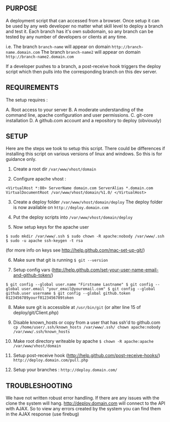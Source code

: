 PURPOSE
-----------------------------------------
A deployment script that can accessed from a browser. Once setup it can be used by any web developer no matter what skill level to deploy a branch and test it. Each branch has it's own subdomain, so any branch can be tested by any number of developers or clients at any time.

i.e.
The branch `branch-name` will appear on domain `http://branch-name.domain.com`
The branch `branch-name2` will appear on domain `http://branch-name2.domain.com`

If a developer pushes to a branch, a post-receive hook triggers the deploy script which then pulls into the corresponding branch on this dev server.


REQUIREMENTS
-----------------------------------------
The setup requires :

A. Root access to your server
B. A moderate understanding of the command line, apache configuration and user permissions.
C. git-core installation
D. A github.com account and a repository to deploy (obviously)


SETUP
-----------------------------------------
Here are the steps we took to setup this script. There could be differences if installing this script on various versions of linux and windows. So this is for guidance only.

1. Create a root dir `/var/www/vhost/domain`

2. Configure apache vhost :

`<VirtualHost *:80>
    ServerName domain.com
    ServerAlias *.domain.com
    VirtualDocumentRoot /var/www/vhost/domain/%1.0/
</VirtualHost>`

3. Create a deploy folder `/var/www/vhost/domain/deploy`
The deploy folder is now available on `http://deploy.domain.com`

4. Put the deploy scripts into `/var/www/vhost/domain/deploy`

5. Now setup keys for the apache user 

`$ sudo mkdir /var/www/.ssh
$ sudo chown -R apache:nobody /var/www/.ssh
$ sudo -u apache ssh-keygen -t rsa`

(for more info on keys see http://help.github.com/mac-set-up-git/)

6. Make sure that git is running
`$ git --version`

7. Setup config vars (http://help.github.com/set-your-user-name-email-and-github-token/)

`$ git config --global user.name "Firstname Lastname"
$ git config --global user.email "your_email@youremail.com"
$ git config --global github.user username
$ git config --global github.token 0123456789yourf0123456789token`

8. Make sure git is accessible at `/usr/bin/git` (or alter line 15 of deploy/git/Client.php)

9. Disable known_hosts or copy from a user that has ssh'd to github.com
`cp /home/user/.ssh/known_hosts /var/www/.ssh/
chown apache:nobody /var/www/.ssh/known_hosts`

10. Make root directory writeable by apache
`$ chown -R apache:apache /var/www/vhost/domain`

11. Setup post-receive hook (http://help.github.com/post-receive-hooks/)
`http://deploy.domain.com/pull.php`

12. Setup your branches : `http://deploy.domain.com/`


TROUBLESHOOTING
-----------------------------------------
We have not written robust error handling. If there are any issues with the clone the system will hang. http://deploy.domain.com will connect to the API with AJAX. So to view any errors created by the system you can find them in the AJAX response (use firebug)



